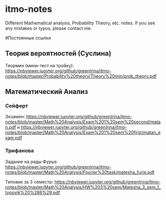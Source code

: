﻿# itmo-notes
 Different Mathematical analysis, Probability Theory, etc. notes. If you see any mistakes or typos, please contact me.
 

#Постоянные ссылки

## Теория вероятностей (Суслина)
Теормин (мини-тест на тройку): https://nbviewer.jupyter.org/github/greenIrina/itmo-notes/blob/master/Probability%20theory/Theory%20min/prob_theory.pdf

## Математический Анализ

### Сейферт

Экзамен: https://nbviewer.jupyter.org/github/greenIrina/itmo-notes/blob/master/Math%20Analysis/Exam%201%20sem%20second/matan.pdf 
и https://nbviewer.jupyter.org/github/greenIrina/itmo-notes/blob/master/Math%20Analysis/Exam%201%20sem%20first/matan_exam.pdf

### Трифанова

Задание на ряды Фурье: https://nbviewer.jupyter.org/github/greenIrina/itmo-notes/blob/master/Math%20Analysis/Fourier%20task/matesha_furie.pdf

Типовик за 3 семестр: https://nbviewer.jupyter.org/github/greenIrina/itmo-notes/blob/master/Math%20Analysis/HW%203%20sem/Matesha_3_sem_1_typovik%20%286%29.pdf
